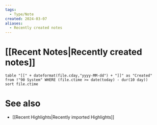```yaml
---
tags:
  - Type/Note
created: 2024-03-07
aliases:
  - Recently created notes
---
```

# [[Recent Notes|Recently created notes]]

```dataview
table "[[" + dateformat(file.cday,"yyyy-MM-dd") + "]]" as "Created" from !"90 System" WHERE (file.ctime >= date(today) - dur(10 day))
sort file.ctime
```

# See also
- [[Recent Highlights|Recently imported Highlights]]
